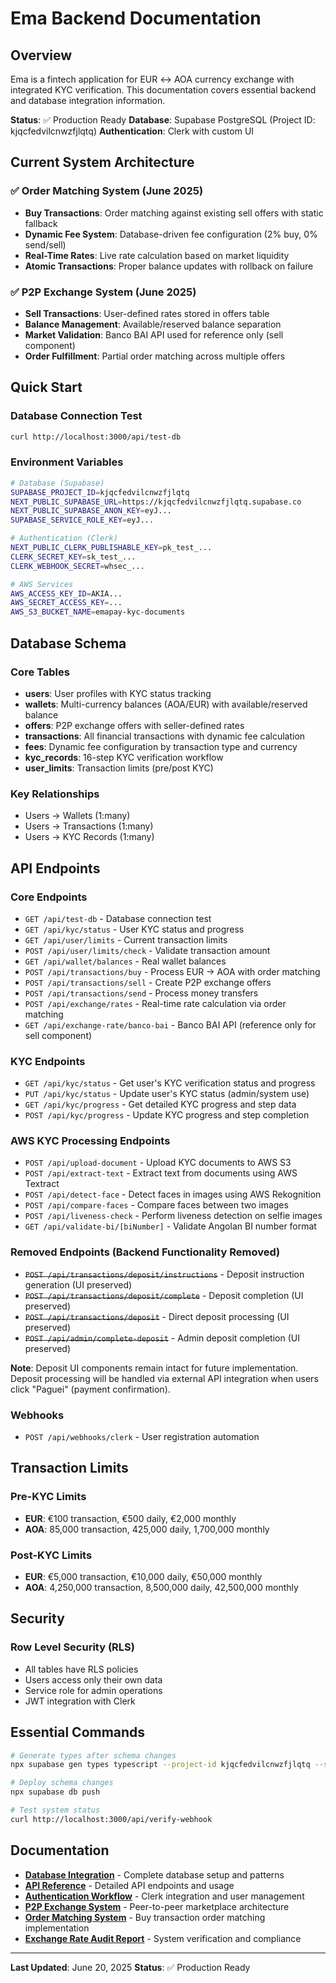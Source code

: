 # Ema Backend Documentation

## Overview

Ema is a fintech application for EUR ↔ AOA currency exchange with integrated KYC verification. This documentation covers essential backend and database integration information.

**Status**: ✅ Production Ready
**Database**: Supabase PostgreSQL (Project ID: kjqcfedvilcnwzfjlqtq)
**Authentication**: Clerk with custom UI

## Current System Architecture

### ✅ **Order Matching System** (June 2025)
- **Buy Transactions**: Order matching against existing sell offers with static fallback
- **Dynamic Fee System**: Database-driven fee configuration (2% buy, 0% send/sell)
- **Real-Time Rates**: Live rate calculation based on market liquidity
- **Atomic Transactions**: Proper balance updates with rollback on failure

### ✅ **P2P Exchange System** (June 2025)
- **Sell Transactions**: User-defined rates stored in offers table
- **Balance Management**: Available/reserved balance separation
- **Market Validation**: Banco BAI API used for reference only (sell component)
- **Order Fulfillment**: Partial order matching across multiple offers

## Quick Start

### Database Connection Test
```bash
curl http://localhost:3000/api/test-db
```

### Environment Variables
```bash
# Database (Supabase)
SUPABASE_PROJECT_ID=kjqcfedvilcnwzfjlqtq
NEXT_PUBLIC_SUPABASE_URL=https://kjqcfedvilcnwzfjlqtq.supabase.co
NEXT_PUBLIC_SUPABASE_ANON_KEY=eyJ...
SUPABASE_SERVICE_ROLE_KEY=eyJ...

# Authentication (Clerk)
NEXT_PUBLIC_CLERK_PUBLISHABLE_KEY=pk_test_...
CLERK_SECRET_KEY=sk_test_...
CLERK_WEBHOOK_SECRET=whsec_...

# AWS Services
AWS_ACCESS_KEY_ID=AKIA...
AWS_SECRET_ACCESS_KEY=...
AWS_S3_BUCKET_NAME=emapay-kyc-documents
```

## Database Schema

### Core Tables
- **users**: User profiles with KYC status tracking
- **wallets**: Multi-currency balances (AOA/EUR) with available/reserved balance
- **offers**: P2P exchange offers with seller-defined rates
- **transactions**: All financial transactions with dynamic fee calculation
- **fees**: Dynamic fee configuration by transaction type and currency
- **kyc_records**: 16-step KYC verification workflow
- **user_limits**: Transaction limits (pre/post KYC)

### Key Relationships
- Users → Wallets (1:many)
- Users → Transactions (1:many)
- Users → KYC Records (1:many)

## API Endpoints

### Core Endpoints
- `GET /api/test-db` - Database connection test
- `GET /api/kyc/status` - User KYC status and progress
- `GET /api/user/limits` - Current transaction limits
- `POST /api/user/limits/check` - Validate transaction amount
- `GET /api/wallet/balances` - Real wallet balances
- `POST /api/transactions/buy` - Process EUR → AOA with order matching
- `POST /api/transactions/sell` - Create P2P exchange offers
- `POST /api/transactions/send` - Process money transfers
- `POST /api/exchange/rates` - Real-time rate calculation via order matching
- `GET /api/exchange-rate/banco-bai` - Banco BAI API (reference only for sell component)

### KYC Endpoints
- `GET /api/kyc/status` - Get user's KYC verification status and progress
- `PUT /api/kyc/status` - Update user's KYC status (admin/system use)
- `GET /api/kyc/progress` - Get detailed KYC progress and step data
- `POST /api/kyc/progress` - Update KYC progress and step completion

### AWS KYC Processing Endpoints
- `POST /api/upload-document` - Upload KYC documents to AWS S3
- `POST /api/extract-text` - Extract text from documents using AWS Textract
- `POST /api/detect-face` - Detect faces in images using AWS Rekognition
- `POST /api/compare-faces` - Compare faces between two images
- `POST /api/liveness-check` - Perform liveness detection on selfie images
- `GET /api/validate-bi/[biNumber]` - Validate Angolan BI number format

### Removed Endpoints (Backend Functionality Removed)
- ~~`POST /api/transactions/deposit/instructions`~~ - Deposit instruction generation (UI preserved)
- ~~`POST /api/transactions/deposit/complete`~~ - Deposit completion (UI preserved)
- ~~`POST /api/transactions/deposit`~~ - Direct deposit processing (UI preserved)
- ~~`POST /api/admin/complete-deposit`~~ - Admin deposit completion (UI preserved)

**Note**: Deposit UI components remain intact for future implementation. Deposit processing will be handled via external API integration when users click "Paguei" (payment confirmation).

### Webhooks
- `POST /api/webhooks/clerk` - User registration automation

## Transaction Limits

### Pre-KYC Limits
- **EUR**: €100 transaction, €500 daily, €2,000 monthly
- **AOA**: 85,000 transaction, 425,000 daily, 1,700,000 monthly

### Post-KYC Limits
- **EUR**: €5,000 transaction, €10,000 daily, €50,000 monthly
- **AOA**: 4,250,000 transaction, 8,500,000 daily, 42,500,000 monthly

## Security

### Row Level Security (RLS)
- All tables have RLS policies
- Users access only their own data
- Service role for admin operations
- JWT integration with Clerk

## Essential Commands

```bash
# Generate types after schema changes
npx supabase gen types typescript --project-id kjqcfedvilcnwzfjlqtq --schema public > src/types/database.types.ts

# Deploy schema changes
npx supabase db push

# Test system status
curl http://localhost:3000/api/verify-webhook
```

## Documentation

- **[Database Integration](./database-integration.md)** - Complete database setup and patterns
- **[API Reference](./api-reference.md)** - Detailed API endpoints and usage
- **[Authentication Workflow](./authentication-workflow.md)** - Clerk integration and user management
- **[P2P Exchange System](./p2p-exchange-system.md)** - Peer-to-peer marketplace architecture
- **[Order Matching System](./order-matching-system.md)** - Buy transaction order matching implementation
- **[Exchange Rate Audit Report](./exchange-rate-audit-report.md)** - System verification and compliance

---

**Last Updated**: June 20, 2025
**Status**: ✅ Production Ready